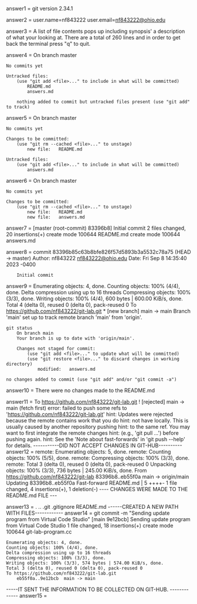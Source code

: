 answer1 = 
    git version 2.34.1

answer2 = 
    user.name=nf843222
    user.email=nf843222@ohio.edu

answer3 = 
    A list of file contents pops up including synopsis' a description of what your looking at. 
    There are a total of 260 lines and in order to get back the terminal press "q" to quit.

answer4 = 
    On branch master

    No commits yet

    Untracked files:
        (use "git add <file>..." to include in what will be committed)
            README.md
            answers.md

        nothing added to commit but untracked files present (use "git add" to track)

answer5 =
    On branch master

    No commits yet

    Changes to be committed:
        (use "git rm --cached <file>..." to unstage)
            new file:   README.md

    Untracked files:
        (use "git add <file>..." to include in what will be committed)
            answers.md

answer6 =
    On branch master

    No commits yet

    Changes to be committed:
        (use "git rm --cached <file>..." to unstage)
            new file:   README.md
            new file:   answers.md

answer7 =
    [master (root-commit) 83396b8] Initial commit
    2 files changed, 20 insertions(+)
    create mode 100644 README.md
    create mode 100644 answers.md

answer8 =
    commit 83396b85c63b8bfe826f57d5893b3a5532c78a75 (HEAD -> master)
    Author: nf843222 <nf843222@ohio.edu>
    Date:   Fri Sep 8 14:35:40 2023 -0400

        Initial commit

answer9 = 
    Enumerating objects: 4, done.
    Counting objects: 100% (4/4), done.
    Delta compression using up to 16 threads
    Compressing objects: 100% (3/3), done.
    Writing objects: 100% (4/4), 600 bytes | 600.00 KiB/s, done.
    Total 4 (delta 0), reused 0 (delta 0), pack-reused 0
    To https://github.com/nf843222/git-lab.git
    * [new branch]      main -> main
    Branch 'main' set up to track remote branch 'main' from 'origin'.

    git status
        On branch main
        Your branch is up to date with 'origin/main'.

        Changes not staged for commit:
            (use "git add <file>..." to update what will be committed)
            (use "git restore <file>..." to discard changes in working directory)
                modified:   answers.md

    no changes added to commit (use "git add" and/or "git commit -a")
    
answer10 = 
    There were no changes made to the README.md

answer11 = 
    To https://github.com/nf843222/git-lab.git
     ! [rejected]        main -> main (fetch first)
    error: failed to push some refs to 'https://github.com/nf843222/git-lab.git'
    hint: Updates were rejected because the remote contains work that you do
    hint: not have locally. This is usually caused by another repository pushing
    hint: to the same ref. You may want to first integrate the remote changes
    hint: (e.g., 'git pull ...') before pushing again.
    hint: See the 'Note about fast-forwards' in 'git push --help' for details.
    -----------DID NOT ACCEPT CHANGES IN GIT-HUB----------
answer12 =
    remote: Enumerating objects: 5, done.
    remote: Counting objects: 100% (5/5), done.
    remote: Compressing objects: 100% (3/3), done.
    remote: Total 3 (delta 0), reused 0 (delta 0), pack-reused 0
    Unpacking objects: 100% (3/3), 736 bytes | 245.00 KiB/s, done.
    From https://github.com/nf843222/git-lab
        83396b8..eb55f0a  main       -> origin/main
    Updating 83396b8..eb55f0a
    Fast-forward
        README.md | 5 ++++-
        1 file changed, 4 insertions(+), 1 deletion(-)
    ---- CHANGES WERE MADE TO THE README.md FILE ---

answer13 =
    .  ..  .git  .gitignore  README.md
    ------CREATED A NEW PATH WITH FILES------------
answer14 = 
    git commit -m "Sending update program from Virtual Code Studio"
    [main 9e12bcb] Sending update program from Virtual Code Studio
    1 file changed, 18 insertions(+)
    create mode 100644 git-lab-program.cc

    Enumerating objects: 4, done.
    Counting objects: 100% (4/4), done.
    Delta compression using up to 16 threads
    Compressing objects: 100% (3/3), done.
    Writing objects: 100% (3/3), 574 bytes | 574.00 KiB/s, done.
    Total 3 (delta 0), reused 0 (delta 0), pack-reused 0
    To https://github.com/nf843222/git-lab.git
        eb55f0a..9e12bcb  main -> main
 -----IT SENT THE INFORMATION TO BE COLLECTED ON GIT-HUB. -------------
answer15 = 
